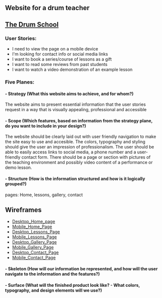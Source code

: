 ## Website for a drum teacher
[The Drum School](https://oisintohak.github.io/Milestone-Project-1/)
---
### User Stories:
- I need to view the page on a mobile device
- I'm looking for contact info or social media links
- I want to book a series/course of lessons as a gift
- I want to read some reviews from past students
- I want to watch a video demonstration of an example lesson

### Five Planes:

#### - Strategy (What this website aims to achieve, and for whom?)
The website aims to present essential information that the user stories request in a way that is visually appealing, professional and accessible



#### - Scope (Which features, based on information from the strategy plane, do you want to include in your design?)
The website should be clearly laid out with user friendly navigation to make the site easy to use and accesible. The colors, typography and styling should give the user an impression of professionalism. The user should be able to easily access links to social media, a phone number and a user-friendly contact form. There should be a page or section with pictures of the teaching environment and possibly video content of a performance or demo lesson.



#### - Structure (How is the information structured and how is it logically grouped?)
pages: Home, lessons, gallery, contact

## Wireframes

- [Desktop_Home_page](assets/docs/wireframes/HOME_DESKTOP.PNG)
- [Mobile_Home_Page](assets/docs/wireframes/HOME_MOBILE.PNG)
- [Desktop_Lessons_Page](assets/docs/wireframes/LESSONS_DESKTOP.PNG)
- [Mobile_Lessons_Page](assets/docs/wireframes/LESSONS_MOBILE.PNG)
- [Desktop_Gallery_Page](assets/docs/wireframes/GALLERY_DESKTOP.PNG)
- [Mobile_Gallery_Page](assets/docs/wireframes/GALLERY_MOBILE.PNG)
- [Desktop_Contact_Page](assets/docs/wireframes/CONTACT_BOOK_DESKTOP.PNG)
- [Mobile_Contact_Page](assets/docs/wireframes/CONTACT_BOOK_MOBILE.PNG)




#### - Skeleton (How will our information be represented, and how will the user navigate to the information and the features?)




#### - Surface (What will the finished product look like? - What colors, typography, and design elements will we use?)
